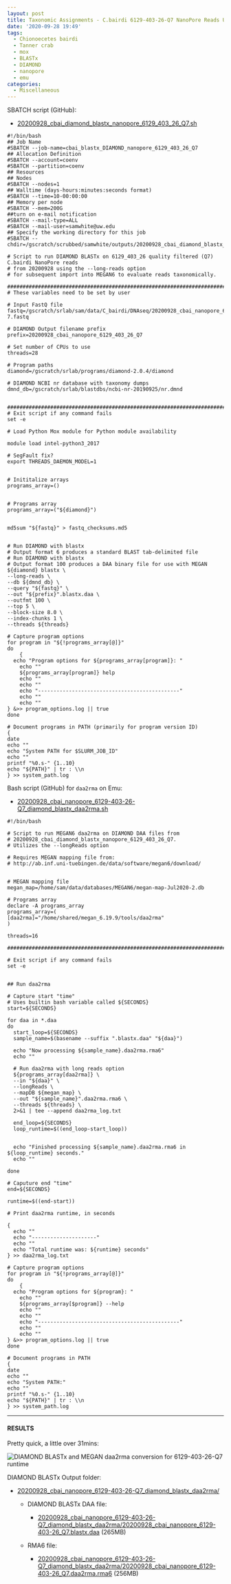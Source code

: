 ```yaml
---
layout: post
title: Taxonomic Assignments - C.bairdi 6129-403-26-Q7 NanoPore Reads Using DIAMOND BLASTx on Mox and MEGAN6 daa2rma on emu
date: '2020-09-28 19:49'
tags:
  - Chionoecetes bairdi
  - Tanner crab
  - mox
  - BLASTx
  - DIAMOND
  - nanopore
  - emu
categories:
  - Miscellaneous
---
```



SBATCH script (GitHub):

- [20200928_cbai_diamond_blastx_nanopore_6129_403_26_Q7.sh](https://github.com/RobertsLab/sams-notebook/blob/master/sbatch_scripts/20200928_cbai_diamond_blastx_nanopore_6129_403_26_Q7.sh)


```shell
#!/bin/bash
## Job Name
#SBATCH --job-name=cbai_blastx_DIAMOND_nanopore_6129_403_26_Q7
## Allocation Definition
#SBATCH --account=coenv
#SBATCH --partition=coenv
## Resources
## Nodes
#SBATCH --nodes=1
## Walltime (days-hours:minutes:seconds format)
#SBATCH --time=10-00:00:00
## Memory per node
#SBATCH --mem=200G
##turn on e-mail notification
#SBATCH --mail-type=ALL
#SBATCH --mail-user=samwhite@uw.edu
## Specify the working directory for this job
#SBATCH --chdir=/gscratch/scrubbed/samwhite/outputs/20200928_cbai_diamond_blastx_nanopore_6129_403_26_Q7

# Script to run DIAMOND BLASTx on 6129_403_26 quality filtered (Q7) C.bairdi NanoPore reads
# from 20200928 using the --long-reads option
# for subsequent import into MEGAN6 to evaluate reads taxonomically.

###################################################################################
# These variables need to be set by user

# Input FastQ file
fastq=/gscratch/srlab/sam/data/C_bairdi/DNAseq/20200928_cbai_nanopore_6129_403_26_quality-7.fastq

# DIAMOND Output filename prefix
prefix=20200928_cbai_nanopore_6129_403_26_Q7

# Set number of CPUs to use
threads=28

# Program paths
diamond=/gscratch/srlab/programs/diamond-2.0.4/diamond

# DIAMOND NCBI nr database with taxonomy dumps
dmnd_db=/gscratch/srlab/blastdbs/ncbi-nr-20190925/nr.dmnd


###################################################################################
# Exit script if any command fails
set -e

# Load Python Mox module for Python module availability

module load intel-python3_2017

# SegFault fix?
export THREADS_DAEMON_MODEL=1


# Inititalize arrays
programs_array=()


# Programs array
programs_array=("${diamond}")


md5sum "${fastq}" > fastq_checksums.md5


# Run DIAMOND with blastx
# Output format 6 produces a standard BLAST tab-delimited file
# Run DIAMOND with blastx
# Output format 100 produces a DAA binary file for use with MEGAN
${diamond} blastx \
--long-reads \
--db ${dmnd_db} \
--query "${fastq}" \
--out "${prefix}".blastx.daa \
--outfmt 100 \
--top 5 \
--block-size 8.0 \
--index-chunks 1 \
--threads ${threads}

# Capture program options
for program in "${!programs_array[@]}"
do
	{
  echo "Program options for ${programs_array[program]}: "
	echo ""
	${programs_array[program]} help
	echo ""
	echo ""
	echo "----------------------------------------------"
	echo ""
	echo ""
} &>> program_options.log || true
done

# Document programs in PATH (primarily for program version ID)
{
date
echo ""
echo "System PATH for $SLURM_JOB_ID"
echo ""
printf "%0.s-" {1..10}
echo "${PATH}" | tr : \\n
} >> system_path.log
```

Bash script (GitHub) for `daa2rma` on Emu:

- [20200928_cbai_nanopore_6129-403-26-Q7_diamond_blastx_daa2rma.sh](https://github.com/RobertsLab/sams-notebook/blob/master/bash_scripts/20200928_cbai_nanopore_6129-403-26-Q7_diamond_blastx_daa2rma.sh)

```shell
#!/bin/bash

# Script to run MEGAN6 daa2rma on DIAMOND DAA files from
# 20200928_cbai_diamond_blastx_nanopore_6129_403_26_Q7.
# Utilizes the --longReads option

# Requires MEGAN mapping file from:
# http://ab.inf.uni-tuebingen.de/data/software/megan6/download/


# MEGAN mapping file
megan_map=/home/sam/data/databases/MEGAN6/megan-map-Jul2020-2.db

# Programs array
declare -A programs_array
programs_array=(
[daa2rma]="/home/shared/megan_6.19.9/tools/daa2rma"
)

threads=16

#########################################################################

# Exit script if any command fails
set -e


## Run daa2rma

# Capture start "time"
# Uses builtin bash variable called ${SECONDS}
start=${SECONDS}

for daa in *.daa
do
  start_loop=${SECONDS}
  sample_name=$(basename --suffix ".blastx.daa" "${daa}")

  echo "Now processing ${sample_name}.daa2rma.rma6"
  echo ""

  # Run daa2rma with long reads option
  ${programs_array[daa2rma]} \
  --in "${daa}" \
  --longReads \
  --mapDB ${megan_map} \
  --out "${sample_name}".daa2rma.rma6 \
  --threads ${threads} \
  2>&1 | tee --append daa2rma_log.txt

  end_loop=${SECONDS}
  loop_runtime=$((end_loop-start_loop))


  echo "Finished processing ${sample_name}.daa2rma.rma6 in ${loop_runtime} seconds."
  echo ""

done

# Caputure end "time"
end=${SECONDS}

runtime=$((end-start))

# Print daa2rma runtime, in seconds

{
  echo ""
  echo "---------------------"
  echo ""
  echo "Total runtime was: ${runtime} seconds"
} >> daa2rma_log.txt

# Capture program options
for program in "${!programs_array[@]}"
do
	{
  echo "Program options for ${program}: "
	echo ""
	${programs_array[$program]} --help
	echo ""
	echo ""
	echo "----------------------------------------------"
	echo ""
	echo ""
} &>> program_options.log || true
done

# Document programs in PATH
{
date
echo ""
echo "System PATH:"
echo ""
printf "%0.s-" {1..10}
echo "${PATH}" | tr : \\n
} >> system_path.log
```

---

#### RESULTS

Pretty quick, a little over 31mins:

![DIAMOND BLASTx and MEGAN daa2rma conversion for 6129-403-26-Q7 runtime](https://github.com/RobertsLab/sams-notebook/blob/master/images/screencaps/20200928_cbai_diamond_blastx_nanopore_6129_403_26_Q7_runtime.png?raw=true)

DIAMOND BLASTx Output folder:

- [20200928_cbai_nanopore_6129-403-26-Q7_diamond_blastx_daa2rma/](https://gannet.fish.washington.edu/Atumefaciens/20200928_cbai_nanopore_6129-403-26-Q7_diamond_blastx_daa2rma/)

  - DIAMOND BLASTx DAA file:

    - [20200928_cbai_nanopore_6129-403-26-Q7_diamond_blastx_daa2rma/20200928_cbai_nanopore_6129-403-26_Q7.blastx.daa](https://gannet.fish.washington.edu/Atumefaciens/20200928_cbai_nanopore_6129-403-26-Q7_diamond_blastx_daa2rma/20200928_cbai_nanopore_6129-403-26_Q7.blastx.daa) (265MB)

  - RMA6 file:

    - [20200928_cbai_nanopore_6129-403-26-Q7_diamond_blastx_daa2rma/20200928_cbai_nanopore_6129-403-26_Q7.daa2rma.rma6](https://gannet.fish.washington.edu/Atumefaciens/20200928_cbai_nanopore_6129-403-26-Q7_diamond_blastx_daa2rma/20200928_cbai_nanopore_6129-403-26_Q7.daa2rma.rma6) (256MB)
